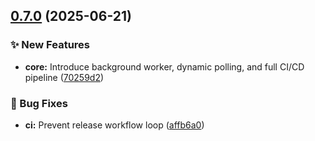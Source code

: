 ## [0.7.0](https://github.com/banter240/hdg_bavaria_homeassistant/compare/v0.6.1...v0.7.0) (2025-06-21)

### ✨ New Features

- **core:** Introduce background worker, dynamic polling, and full CI/CD pipeline ([70259d2](https://github.com/banter240/hdg_bavaria_homeassistant/commit/70259d204f5d5ddf741a4b2a9d1cc992f54005e1))

### 🐛 Bug Fixes

- **ci:** Prevent release workflow loop ([affb6a0](https://github.com/banter240/hdg_bavaria_homeassistant/commit/affb6a0f99e95483512fb7449d4a81b594e930af))

